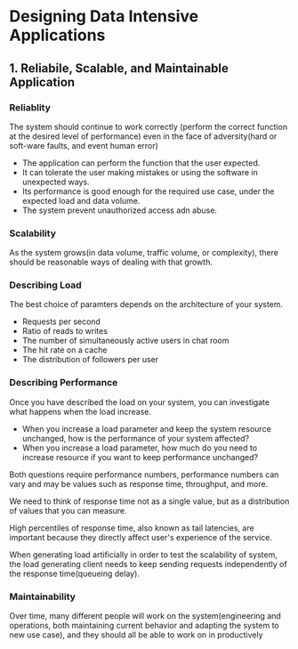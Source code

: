 # Designing Data Intensive Applications

## 1. Reliabile, Scalable, and Maintainable Application

### Reliablity

The system should continue to work correctly (perform the correct function at the desired level of performance) even in the face of adversity(hard or soft-ware faults, and event human error)

- The application can perform the function that the user expected.
- It can tolerate the user making mistakes or using the software in unexpected ways.
- Its performance is good enough for the required use case, under the expected load and data volume.
- The system prevent unauthorized access adn abuse.

### Scalability

As the system grows(in data volume, traffic volume, or complexity), there should be reasonable ways of dealing with that growth.

### Describing Load

The best choice of paramters depends on the architecture of your system.

- Requests per second
- Ratio of reads to writes
- The number of simultaneously active users in chat room
- The hit rate on a cache
- The distribution of followers per user

### Describing Performance

Once you have described the load on your system, you can investigate what happens when the load increase.

- When you increase a load parameter and keep the system resource unchanged, how is the performance of your system affected?
- When you increase a load parameter, how much do you need to increase resource if you want to keep performance unchanged?

Both questions require performance numbers, performance numbers can vary and may be values such as response time, throughput, and more.

We need to think of response time not as a single value, but as a distribution of values that you can measure.

High percentiles of response time, also known as tail latencies, are important because they directly affect user's experience of the service.

When generating load artificially in order to test the scalability of system, the load generating client needs to keep sending requests independently of the response time(queueing delay).

### Maintainability

Over time, many different people will work on the system(engineering and operations, both maintaining current behavior and adapting the system to new use case),
and they should all be able to work on in productively
